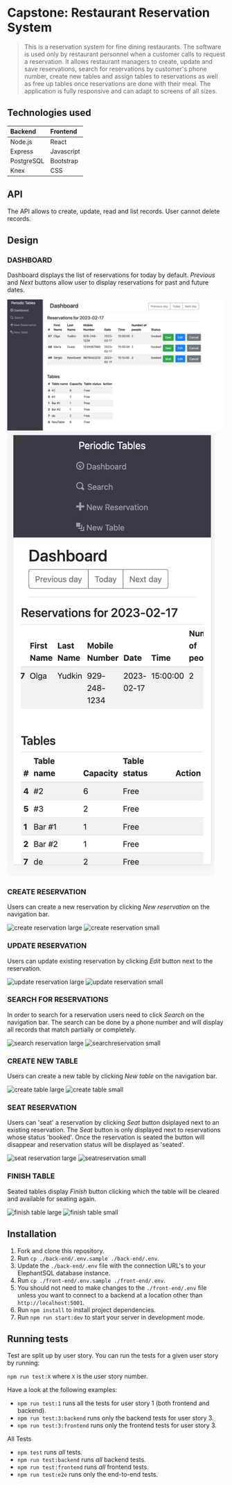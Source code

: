 # Capstone: Restaurant Reservation System

> This is a reservation system for fine dining restaurants.
> The software is used only by restaurant personnel when a customer calls to request a reservation. It allows restaurant managers to create, update and save reservations, search for reservations by customer's phone number, create new tables and assign tables to reservations as well as free up tables once reservations are done with their meal. The application is fully responsive and can adapt to screens of all sizes.

## Technologies used

| Backend | Frontend |
| :-------| :--------|
| Node.js | React    |
|Express  | Javascript|
|PostgreSQL |Bootstrap|
|Knex    | CSS         |

## API

The API allows to create, update, read and list records. User cannot delete records.

## Design

### DASHBOARD

Dashboard displays the list of reservations for today by default. _Previous_ and _Next_ buttons allow user to display reservations for past and future dates.

![dashboard large screen](./images/dashboardLG.png)
![dashboard small screen](/images/dashboardSM.png)

### CREATE RESERVATION

Users can create a new reservation by clicking _New reservation_ on the navigation bar. 

![create reservation large](/images/createLG?raw=true)
![create reservation small](/images/createSM?raw=true)


### UPDATE RESERVATION

Users can update existing reservation by clicking _Edit_ button next to the reservation.

![update reservation large](/images/updateLG?raw=true)
![update reservation small](/images/updateSM?raw=true)

### SEARCH FOR RESERVATIONS

In order to search for a reservation users need to click _Search_ on the navigation bar. The search can be done by a phone number and will display all records that match partially or completely.

![search reservation large](/images/searchLG?raw=true)
![searchreservation small](/images/searchSM?raw=true)


### CREATE NEW TABLE

Users can create a new table by clicking _New table_ on the navigation bar.

![create table large](/images/createTableLG?raw=true)
![create table small](/images/createTableSM?raw=true)


### SEAT RESERVATION

Users can 'seat' a reservation by clicking _Seat_ button dsiplayed next to an existing reservation. The _Seat_ button is only displayed next to reservations whose status 'booked'. Once the reservation is seated the button will disappear  and reservation status will be displayed as 'seated'.


![seat reservation large](/images/seatLG?raw=true)
![seatreservation small](/images/seatSM?raw=true)


### FINISH TABLE

Seated tables display _Finish_ button clicking which the table will be cleared and available for seating again.


![finish table large](/images/finishTableLG?raw=true)
![finish table small](/images/finishTableSM?raw=true)


## Installation

1. Fork and clone this repository.
1. Run `cp ./back-end/.env.sample ./back-end/.env`.
1. Update the `./back-end/.env` file with the connection URL's to your ElephantSQL database instance.
1. Run `cp ./front-end/.env.sample ./front-end/.env`.
1. You should not need to make changes to the `./front-end/.env` file unless you want to connect to a backend at a location other than `http://localhost:5001`.
1. Run `npm install` to install project dependencies.
1. Run `npm run start:dev` to start your server in development mode.

## Running tests

Test are split up by user story. You can run the tests for a given user story by running:

`npm run test:X` where `X` is the user story number.

Have a look at the following examples:

- `npm run test:1` runs all the tests for user story 1 (both frontend and backend).
- `npm run test:3:backend` runs only the backend tests for user story 3.
- `npm run test:3:frontend` runs only the frontend tests for user story 3.

All Tests

- `npm test` runs _all_ tests.
- `npm run test:backend` runs _all_ backend tests.
- `npm run test:frontend` runs _all_ frontend tests.
- `npm run test:e2e` runs only the end-to-end tests.









